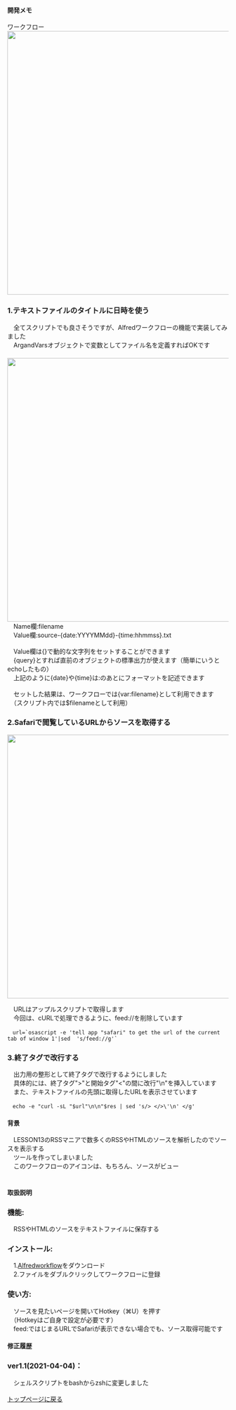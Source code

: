 #### 開発メモ
ワークフロー
<br><img width="600" src="https://user-images.githubusercontent.com/40127279/127756168-8158e17f-0cc9-4864-a9b5-d46e695866aa.png">

### 1.テキストファイルのタイトルに日時を使う
　全てスクリプトでも良さそうですが、Alfredワークフローの機能で実装してみました
<br>　ArgandVarsオブジェクトで変数としてファイル名を定義すればOKです
<br>　<img width="600" src="https://user-images.githubusercontent.com/40127279/127756206-58d369fa-f694-4606-860b-8fa0b9348ca6.png">
<br>　Name欄:filename
<br>　Value欄:source-{date:YYYYMMdd}-{time:hhmmss}.txt
<br>
<br>　Value欄は{}で動的な文字列をセットすることができます
<br>　{query}とすれば直前のオブジェクトの標準出力が使えます（簡単にいうとechoしたもの） 　　 
<br>　上記のように{date}や{time}は:のあとにフォーマットを記述できます 
<br>
<br>　セットした結果は、ワークフローでは{var:filename}として利用できます
<br>　（スクリプト内では$filenameとして利用）
<br>
### 2.Safariで閲覧しているURLからソースを取得する
<img width="600" src="https://user-images.githubusercontent.com/40127279/127756256-649008c6-0ab1-45f8-b7d4-05a8fd044334.png">

　URLはアップルスクリプトで取得します
<br>　今回は、cURLで処理できるように、feed://を削除しています
```
　url=`osascript -e 'tell app "safari" to get the url of the current tab of window 1'|sed  's/feed://g'`
```
### 3.終了タグで改行する
　出力用の整形として終了タグで改行するようにしました
<br>　具体的には、終了タグ">"と開始タグ"<"の間に改行"\n"を挿入しています
<br>　また、テキストファイルの先頭に取得したURLを表示させています
```
　echo -e "curl -sL "$url"\n\n"$res | sed 's/> </>\'\n' </g'
```
#### 背景
　LESSON13のRSSマニアで数多くのRSSやHTMLのソースを解析したのでソースを表示する
<br>　ツールを作ってしまいました
<br>　このワークフローのアイコンは、もちろん、ソースがビュー
<br>　
#### 取扱説明
### 機能:
　RSSやHTMLのソースをテキストファイルに保存する
### インストール:
　1.[Alfredworkflow](https://github.com/KitanoTamotsu/sourceviewer/releases/download/1.1/sourceviewer.alfredworkflow.zip)をダウンロード 
<br>　2.ファイルをダブルクリックしてワークフローに登録
### 使い方:
　ソースを見たいページを開いてHotkey（⌘U）を押す
<br>　（Hotkeyはご自身で設定が必要です）
<br>　feed:ではじまるURLでSafariが表示できない場合でも、ソース取得可能です
#### 修正履歴
### ver1.1(2021-04-04)：
　シェルスクリプトをbashからzshに変更しました
<br>
<br>
[トップページに戻る](https://kitanotamotsu.github.io/)

